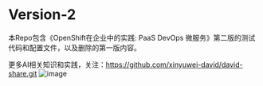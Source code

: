 # Version-2
本Repo包含《OpenShift在企业中的实践: PaaS DevOps 微服务》第二版的测试代码和配置文件，以及删除的第一版内容。

更多AI相关知识和实践，关注：https://github.com/xinyuwei-david/david-share.git
![image](https://github.com/ocp-msa-devops/Version-2/blob/master/IMAGES/OCP%E4%BC%81%E4%B8%9A%E5%AE%9E%E8%B7%B5v2.jpg)

